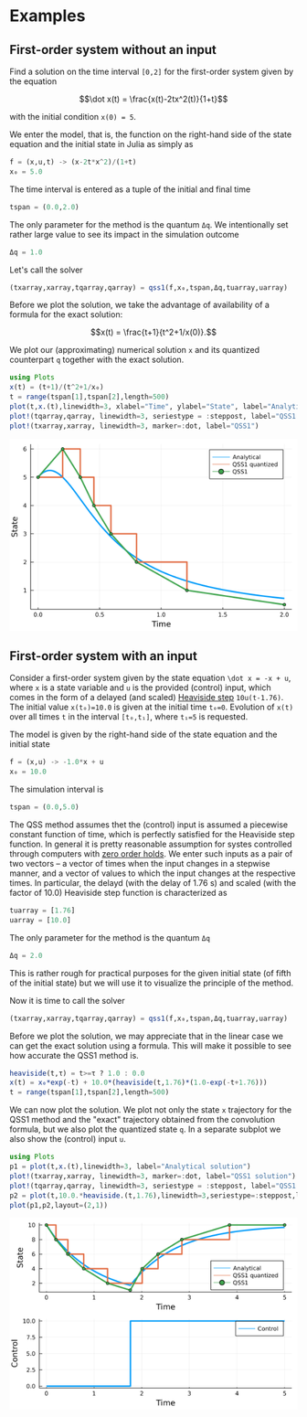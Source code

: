 # Examples

## First-order system without an input

Find a solution on the time interval ``[0,2]`` for the first-order system given by the equation

```math
\dot x(t) = \frac{x(t)-2tx^2(t)}{1+t}
```

with the initial condition ``x(0) = 5``.

We enter the model, that is, the function on the right-hand side of the state equation and the initial state in Julia as simply as

```julia
f = (x,u,t) -> (x-2t*x^2)/(1+t)
x₀ = 5.0
```
The time interval is entered as a tuple of the initial and final time

```julia
tspan = (0.0,2.0)
```

The only parameter for the method is the quantum `Δq`. We intentionally set rather large value to see its impact in the simulation outcome

```julia
Δq = 1.0
```

Let's call the solver

```julia
(txarray,xarray,tqarray,qarray) = qss1(f,x₀,tspan,Δq,tuarray,uarray)
```

Before we plot the solution, we take the advantage of availability of a formula for the exact solution:

```math
x(t) = \frac{t+1}{t^2+1/x(0)}.
```

We plot our (approximating) numerical solution `x` and its quantized counterpart `q`  together with the exact solution.

```julia
using Plots
x(t) = (t+1)/(t^2+1/x₀)
t = range(tspan[1],tspan[2],length=500)
plot(t,x.(t),linewidth=3, xlabel="Time", ylabel="State", label="Analytical", legend=:topright)
plot!(tqarray,qarray, linewidth=3, seriestype = :steppost, label="QSS1 quantized")
plot!(txarray,xarray, linewidth=3, marker=:dot, label="QSS1")
```

![Simulation outcomes](figures/sim_qss1_without_input.png)

## First-order system with an input

Consider a first-order system given by the state equation ``\dot x = -x + u``, where `x` is a state variable and `u` is the provided (control) input, which comes in the form of a delayed (and scaled) [Heaviside step](https://en.wikipedia.org/wiki/Heaviside_step_function) `10u(t-1.76)`. The initial value `x(t₀)=10.0` is given at the initial time `t₀=0`. Evolution of `x(t)` over all times `t` in the interval `[t₀,t₁]`, where `t₁=5` is requested.

The model is given by the right-hand side of the state equation and the initial state
```julia
f = (x,u) -> -1.0*x + u
x₀ = 10.0  
```

The simulation interval is
```julia
tspan = (0.0,5.0)
```

The QSS method assumes thet the (control) input is assumed a piecewise constant function of time, which is perfectly satisfied for the Heaviside step function. In general it is pretty reasonable assumption for systes controlled through computers with [zero order holds](https://en.wikipedia.org/wiki/Zero-order_hold). We enter such inputs as a pair of two vectors – a vector of times when the input changes in a stepwise manner, and a vector of values to which the input changes at the respective times. In particular, the delayd (with the delay of 1.76 s) and scaled (with the factor of 10.0) Heaviside step function is characterized as

```julia
tuarray = [1.76]
uarray = [10.0]
```

The only parameter for the method is the quantum `Δq`

```julia
Δq = 2.0
```

This is rather rough for practical purposes for the given initial state (of fifth of the initial state) but we will use it to visualize the principle of the method.

Now it is time to call the solver
```julia
(txarray,xarray,tqarray,qarray) = qss1(f,x₀,tspan,Δq,tuarray,uarray)
```
Before we plot the solution, we may appreciate that in the linear case we can get the exact solution using a formula. This will make it possible to see how accurate the QSS1 method is.

```julia
heaviside(t,τ) = t>=τ ? 1.0 : 0.0
x(t) = x₀*exp(-t) + 10.0*(heaviside(t,1.76)*(1.0-exp(-t+1.76)))
t = range(tspan[1],tspan[2],length=500)
```

We can now plot the solution. We plot not only the state `x` trajectory for the QSS1 method and the "exact" trajectory obtained from the convolution formula, but we also plot the quantized state `q`. In a separate subplot we also show the (control) input `u`.

```julia
using Plots
p1 = plot(t,x.(t),linewidth=3, label="Analytical solution")
plot!(txarray,xarray, linewidth=3, marker=:dot, label="QSS1 solution")
plot!(tqarray,qarray, linewidth=3, seriestype = :steppost, label="QSS1 quantized solution")
p2 = plot(t,10.0.*heaviside.(t,1.76),linewidth=3,seriestype=:steppost,label="Control")
plot(p1,p2,layout=(2,1))
```

![Simulation outcomes](figures/sim_qss1_with_input.png)
